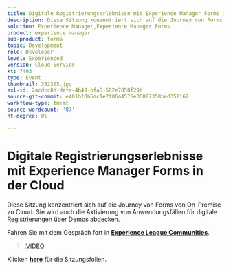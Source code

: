 ```yaml
---
title: Digitale Registrierungserlebnisse mit Experience Manager Forms in der Cloud
description: Diese Sitzung konzentriert sich auf die Journey von Forms von On-Premise zu Cloud. Sie wird auch die Aktivierung von Anwendungsfällen für digitale Registrierungen über Demos abdecken.
solution: Experience Manager,Experience Manager Forms
product: experience manager
sub-product: forms
topic: Development
role: Developer
level: Experienced
version: Cloud Service
kt: 7403
type: Event
thumbnail: 332305.jpg
exl-id: 2acdcc8d-dafa-4b49-bfa5-502e7058f29b
source-git-commit: e401bf0b5ac1e7f06a4576e36887358bed352162
workflow-type: tm+mt
source-wordcount: '87'
ht-degree: 0%

---
```


# Digitale Registrierungserlebnisse mit Experience Manager Forms in der Cloud

Diese Sitzung konzentriert sich auf die Journey von Forms von On-Premise zu Cloud. Sie wird auch die Aktivierung von Anwendungsfällen für digitale Registrierungen über Demos abdecken.

Fahren Sie mit dem Gespräch fort in **[Experience League Communities](https://adobe.ly/36Yd3v6)**.

>[!VIDEO](https://video.tv.adobe.com/v/332305/?quality=12&learn=on&hidetitle=true)

Klicken **[here](/help/adobe-developers-live/assets/digital-enrollment-aem-forms-cloud.pdf)** für die Sitzungsfolien.
